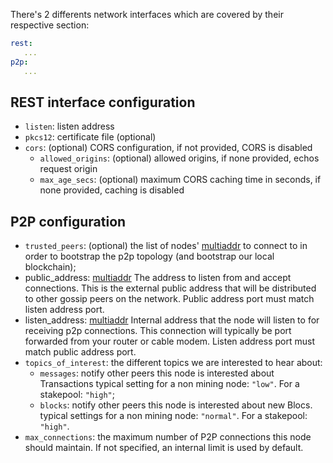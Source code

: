 
There's 2 differents network interfaces which are covered by their respective section:

```yaml
rest:
   ...
p2p:
   ...
```

## REST interface configuration

- `listen`: listen address
- `pkcs12`: certificate file (optional)
- `cors`: (optional) CORS configuration, if not provided, CORS is disabled
  - `allowed_origins`: (optional) allowed origins, if none provided, echos request origin
  - `max_age_secs`: (optional) maximum CORS caching time in seconds, if none provided, caching is disabled

## P2P configuration

- `trusted_peers`: (optional) the list of nodes' [multiaddr][multiaddr] to connect to in order to
    bootstrap the p2p topology (and bootstrap our local blockchain);
-  public_address: [multiaddr] The address to listen from and accept connections. This is the external public address that will be distributed to other gossip peers on the network.  Public address port must match listen address port.
-  listen_address:  [multiaddr] Internal address that the node will listen to for 
    receiving p2p connections.  This connection will typically be port forwarded from 
    your router or cable modem. Listen address port must match public address port.
- `topics_of_interest`: the different topics we are interested to hear about:
    - `messages`: notify other peers this node is interested about Transactions
    typical setting for a non mining node: `"low"`. For a stakepool: `"high"`;
    - `blocks`: notify other peers this node is interested about new Blocs.
    typical settings for a non mining node: `"normal"`. For a stakepool: `"high"`.
- `max_connections`: the maximum number of P2P connections this node should
    maintain. If not specified, an internal limit is used by default.

[multiaddr]: https://github.com/multiformats/multiaddr
